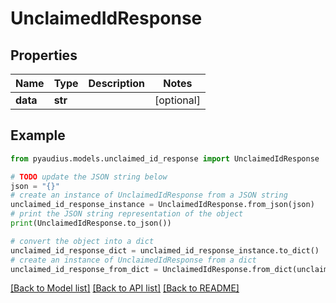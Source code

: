 # UnclaimedIdResponse


## Properties

Name | Type | Description | Notes
------------ | ------------- | ------------- | -------------
**data** | **str** |  | [optional] 

## Example

```python
from pyaudius.models.unclaimed_id_response import UnclaimedIdResponse

# TODO update the JSON string below
json = "{}"
# create an instance of UnclaimedIdResponse from a JSON string
unclaimed_id_response_instance = UnclaimedIdResponse.from_json(json)
# print the JSON string representation of the object
print(UnclaimedIdResponse.to_json())

# convert the object into a dict
unclaimed_id_response_dict = unclaimed_id_response_instance.to_dict()
# create an instance of UnclaimedIdResponse from a dict
unclaimed_id_response_from_dict = UnclaimedIdResponse.from_dict(unclaimed_id_response_dict)
```
[[Back to Model list]](../README.md#documentation-for-models) [[Back to API list]](../README.md#documentation-for-api-endpoints) [[Back to README]](../README.md)


